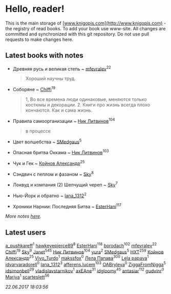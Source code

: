 # Hello, reader!
This is the main storage of [www.knigopis.com](http://www.knigopis.com) - the registry of read books.
To add your book use www-site. All changes are committed and synchronized with this git repository.
Do not use pull requests to make changes here.


## Latest books with notes
* Древняя русь и великая степь ~ [mfevralev](users/140/140966150-vkontakte)<sup>22</sup>
    > Хороший научны труд.

* Соборяне ~ [Chiffi](users/105/105831994080785626680-google)<sup>19</sup>
    > 1, Во все времена люди одинаковые, меняются только костюмы и декорации.
    > 2. Книги про жизнь всегда плохо кончаются. Как и сама жизнь.

* Правила самоорганизации ~ [Ник Литвинов](users/241/241974816-vkontakte)<sup>104</sup>
    > в процессе

* Цвет волшебства ~ [SMedgaus](users/162/162444669-vkontakte)<sup>5</sup>

* Опасная бритва Оккама ~ [Ник Литвинов](users/241/241974816-vkontakte)<sup>103</sup>

* Чук и Гек ~ [Койнов Александр](users/414/414040473-vkontakte)<sup>25</sup>

* Сэндвич с пеплом и фазаном ~ [Sky](users/118/118049897850017649660-google)<sup>8</sup>

* Локвуд и компания (2) Шепчущий череп ~ [Sky](users/118/118049897850017649660-google)<sup>7</sup>

* Нью-Йорк и обратно ~ [lana_1312](users/460/4609218-vkontakte)<sup>2</sup>

* Хроники Нарнии: Последняя Битва ~ [EsterHani](users/305/30558181-vkontakte)<sup>117</sup>


_More notes [here](latest_books_with_notes.md)._


## Latest users
[a_pushkareff](users/309/3092108195-twitter)<sup>1</sup> 
[hawkeyepierce89](users/317/317314037-vkontakte)<sup>8</sup> 
[EsterHani](users/305/30558181-vkontakte)<sup>118</sup> 
[borodach](users/157/15706320-vkontakte)<sup>102</sup> 
[mfevralev](users/140/140966150-vkontakte)<sup>22</sup> 
[Chiffi](users/105/105831994080785626680-google)<sup>19</sup> 
[Sky](users/118/118049897850017649660-google)<sup>9</sup> 
[Janet](users/108/108113656204404967440-google)<sup>545</sup> 
[Ник Литвинов](users/241/241974816-vkontakte)<sup>104</sup> 
[yura](users/816/816552068523262-facebook)<sup>2</sup> 
[SMedgaus](users/162/162444669-vkontakte)<sup>5</sup> 
[HXT](users/100/100002563462782-facebook)<sup>259</sup> 
[Койнов Александр](users/414/414040473-vkontakte)<sup>25</sup> 
[Vivo_Turdo](users/115/115154203761453486437-google)<sup>1</sup> 
[makssfox](users/239/239513704-yandex)<sup>0</sup> 
[Лела Папава](users/761/76187635-vkontakte)<sup>300</sup> 
[Lela papava](users/281/281023294-vkontakte)<sup>1</sup> 
[idvarvaradorell](users/385/385280558-vkontakte)<sup>0</sup> 
[lana_1312](users/460/4609218-vkontakte)<sup>3</sup> 
[afferens.lucem](users/196/196071655-vkontakte)<sup>103</sup> 
[OABryleva](users/117/117066050609750163659-google)<sup>0</sup> 
[ZiggaFromNigga](users/114/114398174831177070999-google)<sup>5</sup> 
[idsimonbell](users/380/380554090-vkontakte)<sup>29</sup> 
[vladislavstarnikov](users/318/318594181-vkontakte)<sup>1</sup> 
[axEAne](users/108/108286448861674023181-google)<sup>31</sup> 
[idgloomy](users/871/87187820-vkontakte)<sup>45</sup> 
[antasiar](users/688/68827372-vkontakte)<sup>112</sup> 
[gudvinr](users/108/108740102521248876385-google)<sup>0</sup> 
[Mariya](users/171/17119404-vkontakte)<sup>1</sup> 
[scarteslett](users/201/201967417-vkontakte)<sup>56</sup> 


_22.06.2017 18:03:56_

